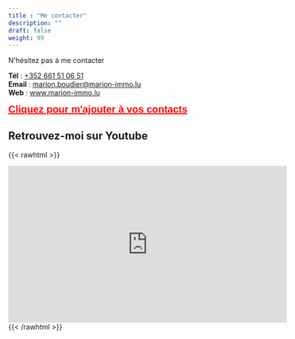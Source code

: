 ```yaml
---
title : "Me contacter"
description: ""
draft: false
weight: 99
---
```


N'hésitez pas à me contacter

**Tél** : <a href="tel:+352%20661%2051%2006%2051">+352 661 51 06 51</a>  
**Email** : <a href="mailto:marion.boudier@marion-immo.lu" alt="Email">marion.boudier@marion-immo.lu</a>   
**Web** : <a href="https://www.marion-immo.lu" >www.marion-immo.lu</a>   
   
   

<a href="/vcard/marion-boudier-remax.vcf" alt="VCard" style="font-family: 'Source Sans Pro', sans-serif;font-size:20px; font-weight:700; color:red;line-height:1.1; text-align: center;">Cliquez pour m'ajouter à vos contacts</a>


## Retrouvez-moi sur Youtube

{{< rawhtml >}}
<div class="youtubevideowrap">
    <div class="video-container">
    <iframe width="560" height="315" src="https://www.youtube.com/embed/Y4GGS9TNRoI" frameborder="0" allow="accelerometer; autoplay; encrypted-media; gyroscope; picture-in-picture" allowfullscreen></iframe>
    </div>
</div>
{{< /rawhtml >}}

